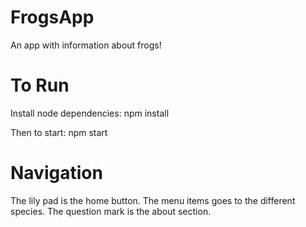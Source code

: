 # FrogsApp
An app with information about frogs!

# To Run

Install node dependencies:
npm install

Then to start:
npm start

# Navigation

The lily pad is the home button.
The menu items goes to the different species.
The question mark is the about section.
